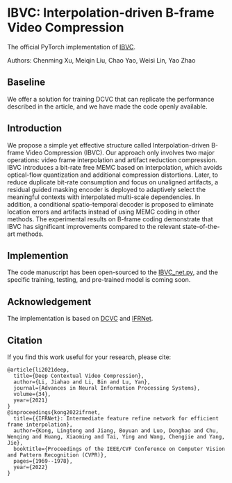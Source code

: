 # IBVC: Interpolation-driven B-frame Video Compression

The official PyTorch implementation of [IBVC](https://arxiv.org/abs/2309.13835).

Authors: Chenming Xu, Meiqin Liu, Chao Yao, Weisi Lin, Yao Zhao

## Baseline

We offer a solution for training DCVC that can replicate the performance described in the article, and we have made the code openly available.

## Introduction

We propose a simple yet effective structure called Interpolation-driven B-frame Video Compression (IBVC). Our approach only involves two major operations: video frame interpolation and artifact reduction compression. IBVC introduces a bit-rate free MEMC based on interpolation, which avoids optical-flow quantization and additional compression distortions. Later, to reduce duplicate bit-rate consumption and focus on unaligned artifacts, a residual guided masking encoder is deployed to adaptively select the meaningful contexts with interpolated multi-scale dependencies. In addition, a conditional spatio-temporal decoder is proposed to eliminate location errors and artifacts instead of using MEMC coding in other methods. The experimental results on B-frame coding demonstrate that IBVC has significant improvements compared to the relevant state-of-the-art methods.

## Implemention

The code manuscript has been open-sourced to the [IBVC_net.py](https://github.com/ruhig6/IBVC/blob/main/DCVC/subnet/src/models/IBVC_net.py), and the specific training, testing, and pre-trained model is coming soon.

## Acknowledgement

The implementation is based on [DCVC](https://github.com/microsoft/DCVC/tree/main/DCVC) and [IFRNet](https://github.com/ltkong218/IFRNet).

## Citation

If you find this work useful for your research, please cite:
```
@article{li2021deep,
  title={Deep Contextual Video Compression},
  author={Li, Jiahao and Li, Bin and Lu, Yan},
  journal={Advances in Neural Information Processing Systems},
  volume={34},
  year={2021}
}
@inproceedings{kong2022ifrnet,
  title={{IFRNet}: Intermediate feature refine network for efficient frame interpolation},
  author={Kong, Lingtong and Jiang, Boyuan and Luo, Donghao and Chu, Wenqing and Huang, Xiaoming and Tai, Ying and Wang, Chengjie and Yang, Jie},
  booktitle={Proceedings of the IEEE/CVF Conference on Computer Vision and Pattern Recognition (CVPR)},
  pages={1969--1978},
  year={2022}
}
```
